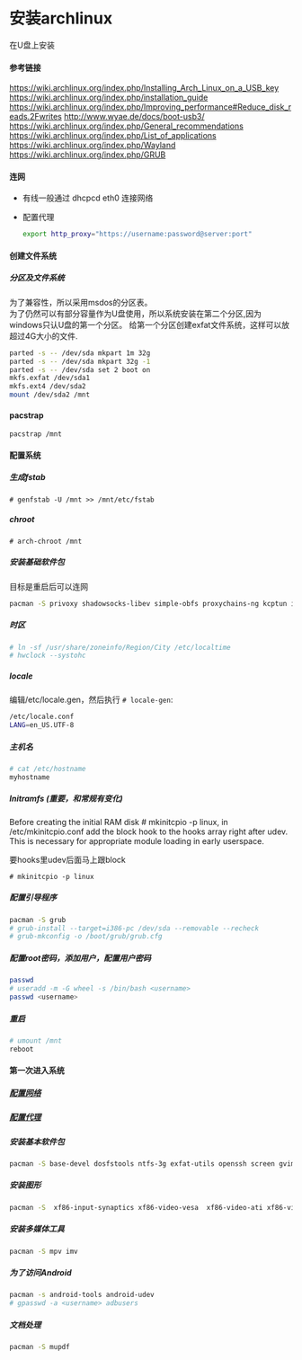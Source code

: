 # 安装archlinux

在U盘上安装

#### 参考链接

https://wiki.archlinux.org/index.php/Installing_Arch_Linux_on_a_USB_key
https://wiki.archlinux.org/index.php/installation_guide
https://wiki.archlinux.org/index.php/Improving_performance#Reduce_disk_reads.2Fwrites
http://www.wyae.de/docs/boot-usb3/
https://wiki.archlinux.org/index.php/General_recommendations
https://wiki.archlinux.org/index.php/List_of_applications
https://wiki.archlinux.org/index.php/Wayland
https://wiki.archlinux.org/index.php/GRUB


#### 连网

* 有线一般通过 dhcpcd eth0 连接网络
* 配置代理

  ```bash
  export http_proxy="https://username:password@server:port"
  ```

#### 创建文件系统

##### 分区及文件系统

为了兼容性，所以采用msdos的分区表。  
为了仍然可以有部分容量作为U盘使用，所以系统安装在第二个分区,因为windows只认U盘的第一个分区。
给第一个分区创建exfat文件系统，这样可以放超过4G大小的文件.  

  ```bash
parted -s -- /dev/sda mkpart 1m 32g
parted -s -- /dev/sda mkpart 32g -1
parted -s -- /dev/sda set 2 boot on
mkfs.exfat /dev/sda1
mkfs.ext4 /dev/sda2
mount /dev/sda2 /mnt
```

#### pacstrap

`pacstrap /mnt`

#### 配置系统

##### 生成fstab

  `# genfstab -U /mnt >> /mnt/etc/fstab`
##### chroot

  `# arch-chroot /mnt`

##### 安装基础软件包

  目标是重启后可以连网  
```bash
pacman -S privoxy shadowsocks-libev simple-obfs proxychains-ng kcptun iw wpa_supplicant dhcpcd
```
##### 时区

  ```bash
# ln -sf /usr/share/zoneinfo/Region/City /etc/localtime
# hwclock --systohc
```

##### locale

  编辑/etc/locale.gen，然后执行 `# locale-gen`:  

  ```bash
/etc/locale.conf
LANG=en_US.UTF-8
```

##### 主机名

  ```bash
# cat /etc/hostname
myhostname
```

##### Initramfs (重要，和常规有变化)

  Before creating the initial RAM disk # mkinitcpio -p linux, in /etc/mkinitcpio.conf add the block hook to the hooks array right after udev. This is necessary for appropriate module loading in early userspace.

  要hooks里udev后面马上跟block

  `# mkinitcpio -p linux`

##### 配置引导程序

  ```bash
pacman -S grub
# grub-install --target=i386-pc /dev/sda --removable --recheck
# grub-mkconfig -o /boot/grub/grub.cfg
```

##### 配置root密码，添加用户，配置用户密码

  ```bash
passwd
# useradd -m -G wheel -s /bin/bash <username>
passwd <username>
```

##### 重启

  ```bash
# umount /mnt
reboot
```

#### 第一次进入系统

##### [配置网络]()

##### [配置代理]()

##### 安装基本软件包

  ```bash
pacman -S base-devel dosfstools ntfs-3g exfat-utils openssh screen gvim p7zip zip unzip git gnupg  lsof  ntp gnu-netcat nmap cronie bc dstat bash-completion
```

##### 安装图形

  ```bash
pacman -S  xf86-input-synaptics xf86-video-vesa  xf86-video-ati xf86-video-intel  xf86-video-nouveau weston xorg-server-xwayland xorg-xrdb gtk3  sway rxvt-unicode dmenu alsa-utils alsa-firmware libsamplerate pulseaudio pulseaudio-alsa pavucontrol fcitx noto-fonts noto-fonts-cjk
```

##### 安装多媒体工具

  ```bash
pacman -S mpv imv
```

##### 为了访问Android

  ```bash
pacman -s android-tools android-udev
# gpasswd -a <username> adbusers
```

##### 文档处理

  ```bash
pacman -S mupdf
```
